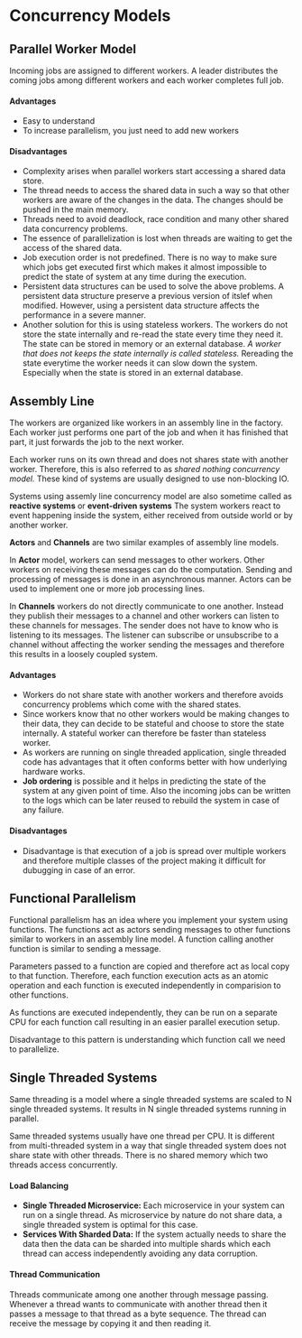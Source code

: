 # Concurrency Models

## Parallel Worker Model
Incoming jobs are assigned to different workers. A leader distributes the coming jobs among different workers and each worker completes full job.

#### Advantages
 - Easy to understand
 - To increase parallelism, you just need to add new workers

#### Disadvantages
 - Complexity arises when parallel workers start accessing a shared data store.
 - The thread needs to access the shared data in such a way so that other workers are aware of the changes in the data. The changes should be pushed in the main memory.
 - Threads need to avoid deadlock, race condition and many other shared data concurrency problems.
 - The essence of parallelization is lost when threads are waiting to get the access of the shared data.
 - Job execution order is not predefined. There is no way to make sure which jobs get executed first which makes it almost impossible to predict the state of system at any time during the execution.
 - Persistent data structures can be used to solve the above problems. A persistent data structure preserve a previous version of itslef when modified. However, using a persistent data structure affects the performance in a severe manner.
 - Another solution for this is using stateless workers. The workers do not store the state internally and re-read the state every time they need it. The state can be stored in memory or an external database. *A worker that does not keeps the state internally is called stateless.* Rereading the state everytime the worker needs it can slow down the system. Especially when the state is stored in an external database.
 
## Assembly Line
The workers are organized like workers in an assembly line in the factory. Each worker just performs one part of the job and when it has finished that part, it just forwards the job to the next worker.

Each worker runs on its own thread and does not shares state with another worker. Therefore, this is also referred to as *shared nothing concurrency model.* These kind of systems are usually designed to use non-blocking IO.

Systems using assemly line concurrency model are also sometime called as **reactive systems** or **event-driven systems** The system workers react to event happening inside the system, either received from outside world or by another worker.

**Actors** and **Channels** are two similar examples of assembly line models. 

In **Actor** model, workers can send messages to other workers. Other workers on receiving these messages can do the computation. Sending and processing of messages is done in an asynchronous manner. Actors can be used to implement one or more job processing lines.

In **Channels** workers do not directly communicate to one another. Instead they publish their messages to a channel and other workers can listen to these channels for messages. The sender does not have to know who is listening to its messages. The listener can subscribe or unsubscribe to a channel without affecting the worker sending the messages and therefore this results in a loosely coupled system.

#### Advantages
 - Workers do not share state with another workers and therefore avoids concurrency problems which come with the shared states.
 - Since workers know that no other workers would be making changes to their data, they can decide to be stateful and choose to store the state internally. A stateful worker can therefore be faster than stateless worker.
 - As workers are running on single threaded application, single threaded code has advantages that it often conforms better with how underlying hardware works.
 - **Job ordering** is possible and it helps in predicting the state of the system at any given point of time. Also the incoming jobs can be written to the logs which can be later reused to rebuild the system in case of any failure.

#### Disadvantages
 - Disadvantage is that execution of a job is spread over multiple workers and therefore multiple classes of the project making it difficult for dubugging in case of an error.
 
## Functional Parallelism
Functional parallelism has an idea where you implement your system using functions. The functions act as actors sending messages to other functions similar to workers in an assembly line model. A function calling another function is similar to sending a message.

Parameters passed to a function are copied and therefore act as local copy to that function. Therefore, each function execution acts as an atomic operation and each function is executed independently in comparision to other functions.

As functions are executed independently, they can be run on a separate CPU for each function call resulting in an easier parallel execution setup.

Disadvantage to this pattern is understanding which function call we need to parallelize.

## Single Threaded Systems
Same threading is a model where a single threaded systems are scaled to N single threaded systems. It results in N single threaded systems running in parallel.

Same threaded systems usually have one thread per CPU. It is different from multi-threaded system in a way that single threaded system does not share state with other threads. There is no shared memory which two threads access concurrently. 

#### Load Balancing
 - **Single Threaded Microservice:** Each microservice in your system can run on a single thread. As microservice by nature do not share data, a single threaded system is optimal for this case.
 - **Services With Sharded Data:** If the system actually needs to share the data then the data can be sharded into multiple shards which each thread can access independently avoiding any data corruption.

#### Thread Communication
Threads communicate among one another through message passing. Whenever a thread wants to communicate with another thread then it passes a message to that thread as a byte sequence. The thread can receive the message by copying it and then reading it.
